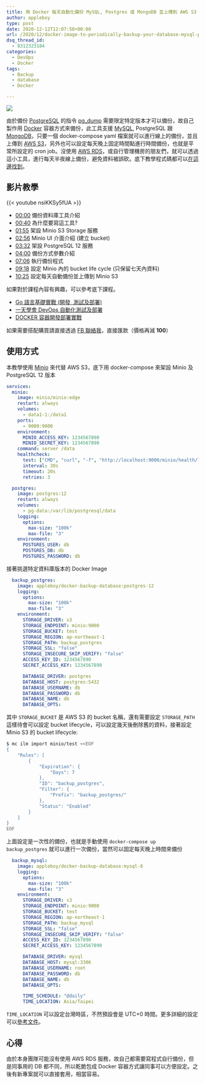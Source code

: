 ```yaml
---
title: 用 Docker 每天自動化備份 MySQL, Postgres 或 MongoDB 並上傳到 AWS S3
author: appleboy
type: post
date: 2020-12-12T12:07:50+00:00
url: /2020/12/docker-image-to-periodically-backup-your-database-mysql-postgres-or-mongodb-to-s3/
dsq_thread_id:
  - 8312323184
categories:
  - DevOps
  - Docker
tags:
  - Backup
  - database
  - Docker

---
```

[![][1]][1]

由於備份 [PostgreSQL][2] 的指令 [pg_dump][3] 需要限定特定版本才可以備份，故自己製作用 [Docker][4] 容器方式來備份，此工具支援 [MySQL][5], PostgreSQL 跟 [MongoDB][6]，只要一個 docker-compose yaml 檔案就可以進行線上的備份，並且上傳到 [AWS S3][7]，另外也可以設定每天晚上固定時間點進行時間備份，也就是平常所設定的 cron job。沒使用 [AWS RDS][8]，或自行管理機房的朋友們，就可以透過這小工具，進行每天半夜線上備份，避免資料被誤砍。底下教學程式碼都可以[在這邊找到][9]。

<!--more-->

## 影片教學

{{< youtube nsiKKSy5fUA >}}

  * [00:00][10] 備份資料庫工具介紹 
  * [00:40][11] 為什麼要寫這工具? 
  * [01:55][12] 架設 Minio S3 Storage 服務 
  * [02:56][13] Minio UI 介面介紹 (建立 bucket) 
  * [03:32][14] 架設 PostgreSQL 12 服務 
  * [04:00][15] 備份方式參數介紹 
  * [07:06][16] 執行備份程式 
  * [09:18][17] 設定 Minio 內的 bucket life cycle (只保留七天內資料) 
  * [10:25][18] 設定每天自動備份並上傳到 Minio S3

如果對於課程內容有興趣，可以參考底下課程。

  * [Go 語言基礎實戰 (開發, 測試及部署)][19]
  * [一天學會 DevOps 自動化測試及部署][20]
  * [DOCKER 容器開發部署實戰][21]

如果需要搭配購買請直接透過 [FB 聯絡我][22]，直接匯款（價格再減 **100**）

## 使用方式

本教學使用 [Minio][23] 來代替 AWS S3，底下用 docker-compose 來架設 Minio 及 PostgreSQL 12 版本

```yaml
services:
  minio:
    image: minio/minio:edge
    restart: always
    volumes:
      - data1-1:/data1
    ports:
      - 9000:9000
    environment:
      MINIO_ACCESS_KEY: 1234567890
      MINIO_SECRET_KEY: 1234567890
    command: server /data
    healthcheck:
      test: ["CMD", "curl", "-f", "http://localhost:9000/minio/health/live"]
      interval: 30s
      timeout: 20s
      retries: 3

  postgres:
    image: postgres:12
    restart: always
    volumes:
      - pg-data:/var/lib/postgresql/data
    logging:
      options:
        max-size: "100k"
        max-file: "3"
    environment:
      POSTGRES_USER: db
      POSTGRES_DB: db
      POSTGRES_PASSWORD: db
```

接著挑選特定資料庫版本的 Docker Image

```yaml
  backup_postgres:
    image: appleboy/docker-backup-database:postgres-12
    logging:
      options:
        max-size: "100k"
        max-file: "3"
    environment:
      STORAGE_DRIVER: s3
      STORAGE_ENDPOINT: minio:9000
      STORAGE_BUCKET: test
      STORAGE_REGION: ap-northeast-1
      STORAGE_PATH: backup_postgres
      STORAGE_SSL: "false"
      STORAGE_INSECURE_SKIP_VERIFY: "false"
      ACCESS_KEY_ID: 1234567890
      SECRET_ACCESS_KEY: 1234567890

      DATABASE_DRIVER: postgres
      DATABASE_HOST: postgres:5432
      DATABASE_USERNAME: db
      DATABASE_PASSWORD: db
      DATABASE_NAME: db
      DATABASE_OPTS:
```

其中 `STORAGE_BUCKET` 是 AWS S3 的 bucket 名稱，還有需要設定 `STORAGE_PATH` 這樣待會可以設定 bucket lifecycle，可以設定幾天後刪除舊的資料，接著設定 Minio S3 的 bucket lifecycle:

```sh
$ mc ilm import minio/test <<EOF
{
    "Rules": [
        {
            "Expiration": {
                "Days": 7
            },
            "ID": "backup_postgres",
            "Filter": {
                "Prefix": "backup_postgres/"
            },
            "Status": "Enabled"
        }
    ]
}
EOF
```

上面設定是一次性的備份，也就是手動使用 `docker-compose up backup_postgres` 就可以進行一次備份，當然可以固定每天晚上時間來備份

```yaml
  backup_mysql:
    image: appleboy/docker-backup-database:mysql-8
    logging:
      options:
        max-size: "100k"
        max-file: "3"
    environment:
      STORAGE_DRIVER: s3
      STORAGE_ENDPOINT: minio:9000
      STORAGE_BUCKET: test
      STORAGE_REGION: ap-northeast-1
      STORAGE_PATH: backup_mysql
      STORAGE_SSL: "false"
      STORAGE_INSECURE_SKIP_VERIFY: "false"
      ACCESS_KEY_ID: 1234567890
      SECRET_ACCESS_KEY: 1234567890

      DATABASE_DRIVER: mysql
      DATABASE_HOST: mysql:3306
      DATABASE_USERNAME: root
      DATABASE_PASSWORD: db
      DATABASE_NAME: db
      DATABASE_OPTS:

      TIME_SCHEDULE: "@daily"
      TIME_LOCATION: Asia/Taipei
```

`TIME_LOCATION` 可以設定台灣時區，不然預設會是 UTC+0 時間。更多詳細的設定可以[參考文件][9]。

## 心得

由於本身團隊可能沒有使用 AWS RDS 服務，故自己都需要寫程式自行備份，但是同事用的 DB 都不同，所以乾脆包成 Docker 容器方式讓同事可以方便設定。之後有新專案就可以直接套用，相當容易。

 [1]: https://lh3.googleusercontent.com/2SGJ7LZpgVIVuKfhXSgm8fP90GLk7r1jgc4Sm-vAptUx43d28wjbv3r7x6U5BfDmJmfDfTlkhABWU9q20UA5Neg5-CITdqbN-djIeftrhdy2SZde-J2iHQTVdDNh9Ah7MEAzYiYyjDE=w1920-h1080
 [2]: https://www.postgresql.org/
 [3]: https://docs.postgresql.tw/reference/client-applications/pg_dump
 [4]: https://www.docker.com/
 [5]: https://www.mysql.com/
 [6]: https://www.mongodb.com/
 [7]: https://aws.amazon.com/tw/s3/
 [8]: https://aws.amazon.com/tw/rds/
 [9]: https://github.com/appleboy/docker-backup-database
 [10]: https://www.youtube.com/watch?v=nsiKKSy5fUA&t=0s
 [11]: https://www.youtube.com/watch?v=nsiKKSy5fUA&t=40s
 [12]: https://www.youtube.com/watch?v=nsiKKSy5fUA&t=115s
 [13]: https://www.youtube.com/watch?v=nsiKKSy5fUA&t=176s
 [14]: https://www.youtube.com/watch?v=nsiKKSy5fUA&t=212s
 [15]: https://www.youtube.com/watch?v=nsiKKSy5fUA&t=240s
 [16]: https://www.youtube.com/watch?v=nsiKKSy5fUA&t=426s
 [17]: https://www.youtube.com/watch?v=nsiKKSy5fUA&t=558s
 [18]: https://www.youtube.com/watch?v=nsiKKSy5fUA&t=625s
 [19]: https://www.udemy.com/course/golang-fight/?couponCode=202012
 [20]: https://www.udemy.com/course/devops-oneday/?couponCode=202012
 [21]: https://www.udemy.com/course/docker-practice/?couponCode=202012
 [22]: http://facebook.com/appleboy46
 [23]: https://min.io/
